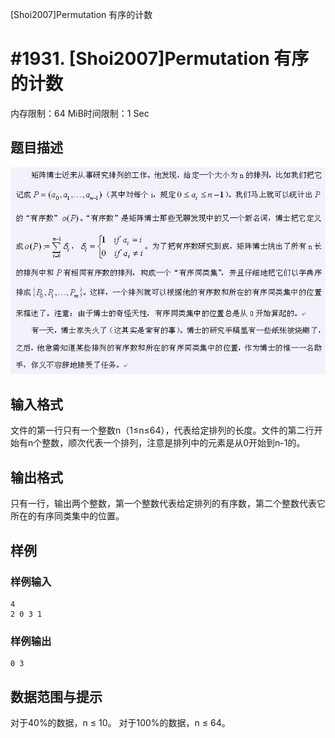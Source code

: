 [Shoi2007]Permutation 有序的计数


# #1931. [Shoi2007]Permutation 有序的计数


内存限制：64 MiB时间限制：1 Sec

## 题目描述

![](images/1931.jpg)

## 输入格式

文件的第一行只有一个整数n（1≤n≤64），代表给定排列的长度。文件的第二行开始有n个整数，顺次代表一个排列，注意是排列中的元素是从0开始到n-1的。


## 输出格式

只有一行，输出两个整数，第一个整数代表给定排列的有序数，第二个整数代表它所在的有序同类集中的位置。

## 样例

### 样例输入

    
    4
    2 0 3 1
    
    

### 样例输出

    
    0 3
    
    

## 数据范围与提示

对于40%的数据，n ≤ 10。
对于100%的数据，n ≤ 64。
